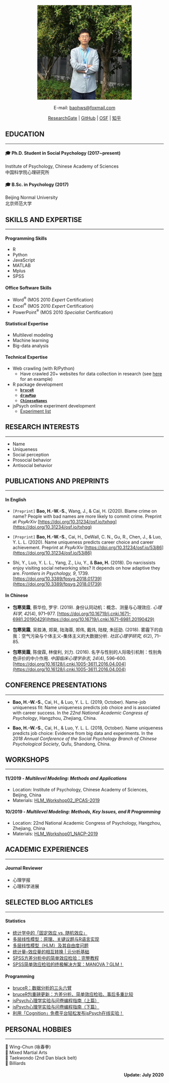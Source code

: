 
<div align="center"><img src="img/Photo-min.jpg" width="300" height="300"></div>

<p align="center">E-mail: <a href="mailto:baohws@foxmail.com">baohws@foxmail.com</a></p>

<p align="center"><a href="https://www.researchgate.net/profile/Han_Wu_Shuang_Bao">ResearchGate</a> | <a href="https://github.com/psychbruce">GitHub</a> | <a href="https://osf.io/gb5uv/">OSF</a> | <a href="https://www.zhihu.com/people/psychbruce/">知乎</a></p>


## EDUCATION

---

#### 🎓 **Ph.D. Student** in Social Psychology (2017~present)

Institute of Psychology, Chinese Academy of Sciences
<br/>
中国科学院心理研究所

#### 🎓 **B.Sc.** in Psychology (2017)

Beijing Normal University
<br/>
北京师范大学


## SKILLS AND EXPERTISE

---

#### Programming Skills
- R
- Python
- JavaScript
- MATLAB
- Mplus
- SPSS

#### Office Software Skills
- Word<sup>®</sup> (MOS 2010 *Expert* Certification)
- Excel<sup>®</sup> (MOS 2010 *Expert* Certification)
- PowerPoint<sup>®</sup> (MOS 2010 *Specialist* Certification)

#### Statistical Expertise
- Multilevel modeling
- Machine learning
- Big-data analysis

#### Technical Expertise
- Web crawling (with R/Python)
  + Have crawled 20+ websites for data collection in research (see [here](https://doi.org/10.31234/osf.io/53j86) for an example)
- R package development
  + [**`bruceR`**](https://github.com/psychbruce/bruceR)
  + [**`drawMap`**](https://github.com/psychbruce/drawMap)
  + [**`ChineseNames`**](https://github.com/psychbruce/ChineseNames)
- jsPsych online experiment development
  + [Experiment list](https://github.com/psychbruce/jspsych)


## RESEARCH INTERESTS

---

- Name
- Uniqueness
- Social perception
- Prosocial behavior
- Antisocial behavior


## PUBLICATIONS AND PREPRINTS

---

#### In English

- `[Preprint]` **Bao, H.-W.-S.**, Wang, J., & Cai, H. (2020). Blame crime on name? People with bad names are more likely to commit crime. Preprint at *PsyArXiv* [https://doi.org/10.31234/osf.io/txhqg](https://doi.org/10.31234/osf.io/txhqg)

- `[Preprint]` **Bao, H.-W.-S.**, Cai, H., DeWall, C. N., Gu, R., Chen, J., & Luo, Y. L. L. (2020). Name uniqueness predicts career choice and career achievement. Preprint at *PsyArXiv* [https://doi.org/10.31234/osf.io/53j86](https://doi.org/10.31234/osf.io/53j86)

- Shi, Y., Luo, Y. L. L., Yang, Z., Liu, Y., & **Bao, H.** (2018). Do narcissists enjoy visiting social networking sites? It depends on how adaptive they are. *Frontiers in Psychology, 9*, 1739. [https://doi.org/10.3389/fpsyg.2018.01739](https://doi.org/10.3389/fpsyg.2018.01739)

#### In Chinese

- **包寒吴霜**, 蔡华俭, 罗宇. (2019). 身份认同动机：概念、测量与心理效应. *心理科学, 42*(4), 971–977. [https://doi.org/10.16719/j.cnki.1671-6981.20190429](https://doi.org/10.16719/j.cnki.1671-6981.20190429)

- **包寒吴霜**, 吴胜涛, 郑昊, 陆海蓉, 郑伟, 戴炜, 陆梭, 朱廷劭. (2018). 雾霾下的自我：空气污染与个体主义–集体主义的大数据分析. *社区心理学研究, 6*(2), 71–85.

- **包寒吴霜**, 陈俊霖, 林俊利, 刘力. (2016). 名字与性别的人际吸引机制：性别角色评价的中介作用. *中国临床心理学杂志, 24*(4), 596–600. [https://doi.org/10.16128/j.cnki.1005-3611.2016.04.004](https://doi.org/10.16128/j.cnki.1005-3611.2016.04.004)


## CONFERENCE PRESENTATIONS

---

- **Bao, H.-W.-S.**, Cai, H., & Luo, Y. L. L. (2019, October). Name-job uniqueness fit: Name uniqueness predicts job choice and is associated with career success. In the *22nd National Academic Congress of Psychology*, Hangzhou, Zhejiang, China.

- **Bao, H.-W.-S.**, Cai, H., & Luo, Y. L. L. (2018, October). Name uniqueness predicts job choice: Evidence from big data and experiments. In the *2018 Annual Conference of the Social Psychology Branch of Chinese Psychological Society*, Qufu, Shandong, China.


## WORKSHOPS

---

#### 11/2019 - **_Multilevel Modeling: Methods and Applications_**

- Location: Institute of Psychology, Chinese Academy of Sciences, Beijing, China
- Materials: [HLM_Workshop02_IPCAS-2019](https://github.com/psychbruce/stats/tree/master/HLM_Workshop02_IPCAS-2019)

#### 10/2019 - **_Multilevel Modeling: Methods, Key Issues, and R Programming_**

- Location: 22nd National Academic Congress of Psychology, Hangzhou, Zhejiang, China
- Materials: [HLM_Workshop01_NACP-2019](https://github.com/psychbruce/stats/tree/master/HLM_Workshop01_NACP-2019)


## ACADEMIC EXPERIENCES

---

#### Journal Reviewer
- 心理学报
- 心理科学进展


## SELECTED BLOG ARTICLES

---

#### Statistics

- [统计学中的「固定效应 vs. 随机效应」](https://zhuanlan.zhihu.com/p/60528092)
- [多层线性模型：原理、关键议题与R语言实现](https://mp.weixin.qq.com/s/hMsf0_2TzhtDuRFKR6aBkg)
- [多层线性模型（HLM）及其自由度问题](https://zhuanlan.zhihu.com/p/50048784)
- [统计量–效应量的相互转换 \| 元分析基础](https://zhuanlan.zhihu.com/p/47849067)
- [SPSS方差分析中的简单效应检验：完整教程](https://zhuanlan.zhihu.com/p/30037168)
- [SPSS简单效应检验的终极解决方案：MANOVA？GLM！](https://zhuanlan.zhihu.com/p/31863288)

#### Programming

- [bruceR：数据分析的三头六臂](https://zhuanlan.zhihu.com/p/80732610)
- [bruceR包重磅更新：方差分析、简单效应检验、事后多重比较](https://zhuanlan.zhihu.com/p/88497589)
- [jsPsych心理学实验与问卷编程指南（上篇）](https://zhuanlan.zhihu.com/p/150468198)
- [jsPsych心理学实验与问卷编程指南（下篇）](https://zhuanlan.zhihu.com/p/154428604)
- [利用「Cognition」免费平台轻松发布jsPsych在线实验！](https://zhuanlan.zhihu.com/p/159183585)


## PERSONAL HOBBIES

---

👊 Wing-Chun (咏春拳)
<br/>
🥊 Mixed Martial Arts
<br/>
🥋 Taekwondo (2nd Dan black belt)
<br/>
🎱 Billiards


<h4 align="right">Update: July 2020</h4>
